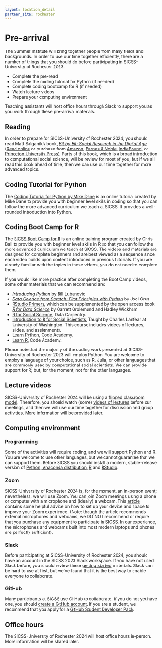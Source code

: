```yaml
---
layout: location_detail
partner_site: rochester
---
```


# Pre-arrival

The Summer Institute will bring together people from many fields and backgrounds. In order to use our time together efficiently, there are a number of things that you should do before participating in SICSS-University of Rochester 2023.

- Complete the pre-read
- Complete the coding tutorial for Python (if needed)
- Complete coding bootcamp for R (if needed)
- Watch lecture videos
- Prepare your computing environment

Teaching assistants will host office hours through Slack to support you as you work through these pre-arrival materials.

## Reading

In order to prepare for SICSS-University of Rochester 2024, you should read Matt Salganik’s book, *[Bit by Bit: Social Research in the Digital Age](http://www.bitbybitbook.com)* ([Read online](https://www.bitbybitbook.com/en/1st-ed/preface/) or purchase from [Amazon](https://www.amazon.com/Bit-Social-Research-Digital-Age/dp/0691158649), [Barnes & Noble](https://www.barnesandnoble.com/w/bit-by-bit-matthew-salganik/1125483924), [IndieBound](https://www.indiebound.org/book/9780691158648), or [Princeton University Press](https://press.princeton.edu/books/paperback/9780691196107/bit-by-bit)). Parts of this book, which is a broad introduction to computational social science, will be review for most of you, but if we all read this book ahead of time, then we can use our time together for more advanced topics.

## Coding Tutorial for Python

The [Coding Tutorial for Python by Mike Dane](https://www.youtube.com/watch?v=rfscVS0vtbw&ab_channel=freeCodeCamp.org) is an online tutorial created by Mike Dane to provide you with beginner level skills in coding so that you can follow the more advanced curriculum we teach at SICSS. It provides a well-rounded introduction into Python.

## Coding Boot Camp for R

The [SICSS Boot Camp for R](https://sicss.io/boot_camp) is an online training program created by Chris Bail to provide you with beginner level skills in R so that you can follow the more advanced curriculum we teach at SICSS. The videos and materials are designed for complete beginners and are best viewed as a sequence since each video builds upon content introduced in previous tutorials. If you are already familiar with the topics in these videos, you do not need to complete them.

If you would like more practice after completing the Boot Camp videos, some other materials that we can recommend are:
- _[Introducing Python](https://www.amazon.com/dp/1492051365/ref=redir_mobile_desktop?_encoding=UTF8&aaxitk=6c4766d2757dd35661e9002d793683a4&hsa_cr_id=4400412870801&pd_rd_plhdr=t&pd_rd_r=f1a37283-04c1-41d7-9634-596ab888ffe9&pd_rd_w=sYTAF&pd_rd_wg=OhQ70&ref_=sbx_be_s_sparkle_mcd_asin_0_title)_ by Bill Lubanovic
- _[Data Science from Scratch: First Principles with Python](https://www.amazon.com/Data-Science-Scratch-Principles-Python/dp/1492041130/ref=sr_1_13?crid=RDL2XZ5R5GED&keywords=oreilly+python+for+data+analysis&qid=1641419922&sprefix=oreilly+python+for+data+analysis%2Caps%2C87&sr=8-13)_ by Joel Grus
- [RStudio Primers](https://rstudio.cloud/learn/primers), which can be supplemented by the open access book _[R for Data Science](https://r4ds.had.co.nz/)_ by Garrett Grolemund and Hadley Wickham
- [R for Social Science](https://datacarpentry.org/r-socialsci/), Data Carpentry.  
- [Introduction to R for Social Scientists](https://clanfear.github.io/CSSS508/), Taught by Charles Lanfear at University of Washington. This course includes videos of lectures, slides, and assignments.
- [Learn Python](https://www.codecademy.com/learn/learn-python-3), Code Academy.
- [Learn R](https://www.codecademy.com/learn/learn-r), Code Academy.

Please note that the majority of the coding work presented at SICSS-University of Rochester 2023 will employ Python. You are welcome to employ a language of your choice, such as R, Julia, or other languages that are commonly used by computational social scientists. We can provide support for R; but, for the moment, not for the other languages.

## Lecture videos

SICSS-University of Rochester 2024 will be using a [flipped classroom model](https://en.wikipedia.org/wiki/Flipped_classroom). Therefore, you should watch (some) [videos of lectures](https://sicss.io/curriculum) before our meetings, and then we will use our time together for discussion and group activities. More information will be provided later.

## Computing environment

### Programming

Some of the activities will require coding, and we will support Python and R. You are welcome to use other languages, but we cannot guarantee that we can support them. Before SICSS you should install a modern, stable-release version of [Python, Anaconda distribution](https://www.anaconda.com/products/individual), [R](https://www.r-project.org/) and [RStudio](https://rstudio.com/products/rstudio/download/).

### Zoom

SICSS-University of Rochester 2024 is, for the moment, an in-person event; nevertheless, we will use Zoom. You can join Zoom meetings using a phone or computer with a microphone and (ideally) a webcam. This [article](https://thewirecutter.com/blog/professional-video-call-from-home/) contains some helpful advice on how to set up your device and space to improve your Zoom experience. (Note: though the article recommends external microphones and webcams, we DO NOT recommend or require that you purchase any equipment to participate in SICSS. In our experience, the microphones and webcams built into most modern laptops and phones are perfectly sufficient).

### Slack

Before participating at SICSS-University of Rochester 2024, you should have an account in the SICSS 2023 Slack workspace. If you have not used Slack before, you should review these [getting started](https://slack.com/help/categories/360000049043-Getting-started) materials. Slack can be hard to use at first, but we've found that it is the best way to enable everyone to collaborate.

### GitHub

Many participants at SICSS use GitHub to collaborate. If you do not yet have one, you should [create a GitHub account](https://github.com/join). If you are a student, we recommend that you apply for a [GitHub Student Developer Pack](https://education.github.com/pack).

## Office hours

The SICSS-University of Rochester 2024 will host office hours in-person. More information will be shared later.
